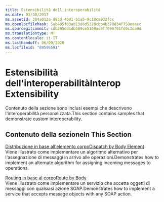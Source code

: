 ```yaml
---
title: Estensibilità dell'interoperabilità
ms.date: 03/30/2017
ms.assetid: 384a012a-d92d-40d1-b1a5-9c18ca932fcc
ms.openlocfilehash: 5ab405f03ad13d8d5320cbb4b378d34f758eaacc
ms.sourcegitcommit: cdb295dd1db589ce5169ac9ff096f01fd0c2da9d
ms.translationtype: MT
ms.contentlocale: it-IT
ms.lasthandoff: 06/09/2020
ms.locfileid: "84596591"
---
```

# <a name="interop-extensibility"></a><span data-ttu-id="af704-102">Estensibilità dell'interoperabilità</span><span class="sxs-lookup"><span data-stu-id="af704-102">Interop Extensibility</span></span>
<span data-ttu-id="af704-103">Contenuto della sezione sono inclusi esempi che descrivono l'interoperabilità personalizzata.</span><span class="sxs-lookup"><span data-stu-id="af704-103">This section contains samples that demonstrate custom interoperability.</span></span>  
  
## <a name="in-this-section"></a><span data-ttu-id="af704-104">Contenuto della sezione</span><span class="sxs-lookup"><span data-stu-id="af704-104">In This Section</span></span>  
 [<span data-ttu-id="af704-105">Distribuzione in base all'elemento corpo</span><span class="sxs-lookup"><span data-stu-id="af704-105">Dispatch by Body Element</span></span>](dispatch-by-body-element.md)  
 <span data-ttu-id="af704-106">Viene illustrato come implementare un algoritmo alternativo per l'assegnazione di messaggi in arrivo alle operazioni.</span><span class="sxs-lookup"><span data-stu-id="af704-106">Demonstrates how to implement an alternate algorithm for assigning incoming messages to operations.</span></span>  
  
 [<span data-ttu-id="af704-107">Routing in base al corpo</span><span class="sxs-lookup"><span data-stu-id="af704-107">Route by Body</span></span>](route-by-body.md)  
 <span data-ttu-id="af704-108">Viene illustrato come implementare un servizio che accetta oggetti di messaggi con qualsiasi azione SOAP.</span><span class="sxs-lookup"><span data-stu-id="af704-108">Demonstrates how to implement a service that accepts message objects with any SOAP action.</span></span>
